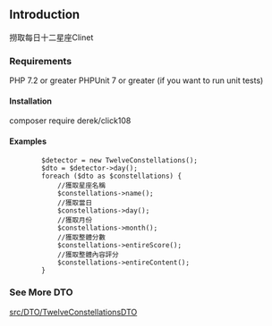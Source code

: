 

## Introduction

撈取每日十二星座Clinet


### Requirements
PHP 7.2 or greater
PHPUnit 7 or greater (if you want to run unit tests)

#### Installation

composer require derek/click108

#### Examples

```
        $detector = new TwelveConstellations();
        $dto = $detector->day();
        foreach ($dto as $constellations) {
            //獲取星座名稱
            $constellations->name();
            //獲取當日
            $constellations->day();
            //獲取月份
            $constellations->month();
            //獲取整體分數
            $constellations->entireScore();
            //獲取整體內容評分
            $constellations->entireContent();
        }
```

### See More  DTO 

[src/DTO/TwelveConstellationsDTO](https://github.com/Derek-meng/click108/blob/master/src/DTO/Day/TwelveConstellationsDTO.php)

